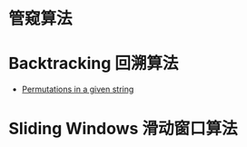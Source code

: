 # 管窥算法

# Backtracking 回溯算法
- [Permutations in a given string](String/PermutationsOfAGivenString.py)


# Sliding Windows 滑动窗口算法
